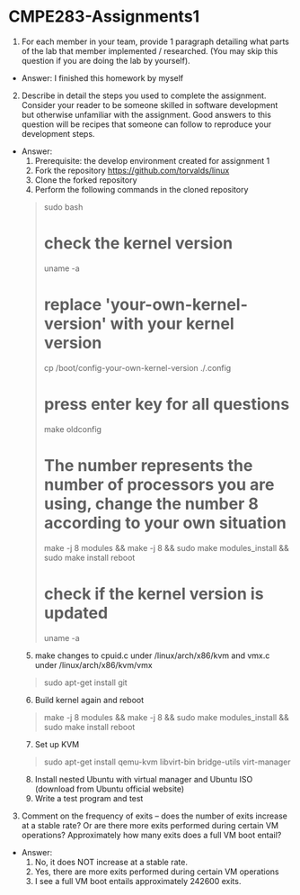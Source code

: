 # CMPE283-Assignments1

1. For each member in your team, provide 1 paragraph detailing what parts of the lab that member implemented / researched. (You may skip this question if you are doing the lab by yourself).
* Answer: I finished this homework by myself

2. Describe in detail the steps you used to complete the assignment. Consider your reader to be someone skilled in software development but otherwise unfamiliar with the assignment. Good answers to this question will be recipes that someone can follow to reproduce your development steps.
* Answer: 
	1) Prerequisite: the develop environment created for assignment 1
	2) Fork the repository https://github.com/torvalds/linux
	3) Clone the forked repository
	4) Perform the following commands in the cloned repository
	> sudo bash
	> # check the kernel version
	> uname -a
	> # replace 'your-own-kernel-version' with your kernel version
	> cp /boot/config-your-own-kernel-version ./.config
	> # press enter key for all questions
	> make oldconfig
	> # The number represents the number of processors you are using, change the number 8 according to your own situation 
	> make -j 8 modules && make -j 8 && sudo make modules_install && sudo make install
	> reboot
	> # check if the kernel version is updated
	> uname -a
	5) make changes to cpuid.c under /linux/arch/x86/kvm and vmx.c under /linux/arch/x86/kvm/vmx
	> sudo apt-get install git
	6) Build kernel again and reboot
	> make -j 8 modules && make -j 8 && sudo make modules_install && sudo make install
	> reboot
	7) Set up KVM
	> sudo apt-get install qemu-kvm libvirt-bin bridge-utils virt-manager
	8) Install nested Ubuntu with virtual manager and Ubuntu ISO (download from Ubuntu official website)
	9) Write a test program and test
3. Comment on the frequency of exits – does the number of exits increase at a stable rate? Or are there more exits performed during certain VM operations? Approximately how many exits does a full VM boot entail?	
* Answer:
	1. No, it does NOT increase at a stable rate. 
	2. Yes, there are more exits performed during certain VM operations
	3. I see a full VM boot entails approximately 242600 exits.
	
